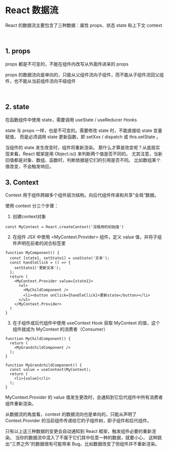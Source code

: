 # React 数据流
React 的数据流主要包含了三种数据：属性 props、状态 state 和上下文 context

<br>

## 1. props
props 都是不可变的，不能在组件内改写从外面传进来的 props

props 的数据流向是单向的，只能从父组件流向子组件，而不能从子组件流回父组件，也不能从当前组件流向平级组件

<br>

## 2. state
在函数组件中使用 state，需要调用 useState / useReducer  Hooks

state 与 props 一样，也是不可变的。需要修改 state 时，不能直接给 state 变量赋值，
而是必须调用 state 更新函数，即 setXxx / dispatch 或 this.setState 。

当组件的 state 发生改变时，组件将重新渲染。
那什么才算是改变呢？从底层实现来看，React 框架是用 Object.is() 来判断两个值是否不同的。
尤其注意，当新旧值都是对象、数组、函数时，判断依据是它们的引用是否不同。
比如数组某个值改变，不会触发响应。

## 3. Context
Context 用于组件跨越多个组件层次结构，向后代组件传递和共享“全局”数据。

使用 context 分三个步骤：

1) 创建context对象
```
const MyContext = React.createContext('没路用的初始值')
```

2) 在组件 JSX 中使用 <MyContext.Provider> 组件，定义 value 值，并将子组件声明在前者的闭合标签里
```
function MyComponent() {
  const [state1, setState1] = useState('文本');
  const handleClick = () => {
    setState1('更新文本');
  };
  return (
    <MyContext.Provider value={state1}>
      <ul>
        <MyChildComponent />
        <li><button onClick={handleClick}>更新state</button></li>
      </ul>
    </MyContext.Provider>
  )
}
```

3) 在子组件或后代组件中使用 useContext Hook 获取 MyContext 的值，这个组件就成为 MyContext 的消费者（Consumer）
```
function MyChildComponent() {
  return (
    <MyGrandchildComponent />
  );
}

function MyGrandchildComponent() {
  const value = useContext(MyContext);
  return (
    <li>{value}</li>
  );
}
```
MyContext.Provider 的 value 值发生更改时，会通知到它后代组件中所有消费者组件重新渲染。

从数据流的角度看，context 的数据流向也是单向的，只能从声明了 Context.Provider 的当前组件传递给它的子组件树，即子组件和后代组件。

只有以上这三种数据的变更会自动通知到 React 框架，触发组件必要的重新渲染。
当你的数据流中混入了不属于它们其中任意一种的数据，就要小心，
这种跳出“三界之外”的数据很有可能带来 Bug，比如数据改变了但组件并不重新渲染。